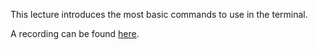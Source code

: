 This lecture introduces the most basic commands to use in the terminal.

A recording can be found [here](https://youtu.be/TS5aCg9JZU4).
